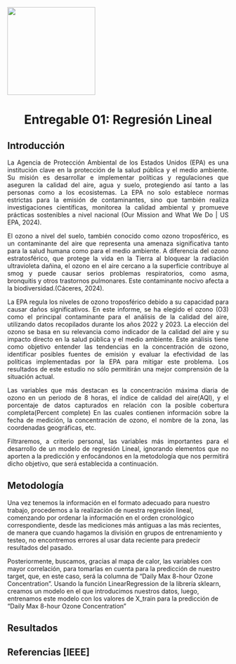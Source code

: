 <p align="left">
  <img src="https://semanadelcannabis.cayetano.edu.pe/assets/img/logo-upch.png" width="200">
  <h1 align="center">Entregable 01: Regresión Lineal</h1>
</p>

## Introducción
<p style="text-align: justify;">La Agencia de Protección Ambiental de los Estados Unidos (EPA) es una institución clave en la protección de la salud pública y el medio ambiente. Su misión es desarrollar e implementar políticas y regulaciones que aseguren la calidad del aire, agua y suelo, protegiendo así tanto a las personas como a los ecosistemas. La EPA no solo establece normas estrictas para la emisión de contaminantes, sino que también realiza investigaciones científicas, monitorea la calidad ambiental y promueve prácticas sostenibles a nivel nacional (Our Mission and What We Do | US EPA, 2024).
</p>
<p style="text-align: justify;">El ozono a nivel del suelo, también conocido como ozono troposférico, es un contaminante del aire que representa una amenaza significativa tanto para la salud humana como para el medio ambiente. A diferencia del ozono estratosférico, que protege la vida en la Tierra al bloquear la radiación ultravioleta dañina, el ozono en el aire cercano a la superficie contribuye al smog y puede causar serios problemas respiratorios, como asma, bronquitis y otros trastornos pulmonares. Este contaminante nocivo afecta a la biodiversidad.(Cáceres, 2024).</p>


<p style="text-align: justify;">La EPA regula los niveles de ozono troposférico debido a su capacidad para causar daños significativos. En este informe, se ha elegido el ozono (O3) como el principal contaminante para el análisis de la calidad del aire, utilizando datos recopilados durante los años 2022 y 2023. La elección del ozono se basa en su relevancia como indicador de la calidad del aire y su impacto directo en la salud pública y el medio ambiente. Este análisis tiene como objetivo entender las tendencias en la concentración de ozono, identificar posibles fuentes de emisión y evaluar la efectividad de las políticas implementadas por la EPA para mitigar este problema. Los resultados de este estudio no sólo permitirán una mejor comprensión de la situación actual.
</p>

<p style="text-align: justify;">Las variables que más destacan es la concentración máxima diaria de ozono en un periodo de 8 horas, el índice de calidad del aire(AQI), y el porcentaje de datos capturados en relación con la posible cobertura completa(Percent complete)
En las cuales contienen información sobre la fecha de medición, la concentración de ozono, el nombre de la zona, las coordenadas geográficas, etc. </p>

<p style="text-align: justify;">Filtraremos, a criterio personal, las variables más importantes para el desarrollo de un modelo de regresión Lineal, ignorando elementos que no aporten a la predicción y enfocándonos en la metodología que nos permitirá dicho objetivo, que será establecida a continuación.</p>


## Metodología
<p style="text-align": justify;">Una vez tenemos la información en el formato adecuado para nuestro trabajo, procedemos a la realización de nuestra regresión lineal, comenzando por ordenar la información en el orden cronológico correspondiente, desde las mediciones más antiguas a las más recientes, de manera que cuando hagamos la división en grupos de entrenamiento y testeo, no encontremos errores al usar data reciente para predecir resultados del pasado.</p>

<p style="text-align": justify;">Posteriormente, buscamos, gracias al mapa de calor, las variables con mayor correlación, para tomarlas en cuenta para la predicción de nuestro target, que, en este caso, será la columna de “Daily Max 8-hour Ozone Concentration”. Usando la función LinearRegression de la librería sklearn, creamos un modelo en el que introducimos nuestros datos, luego, entrenamos este modelo con los valores de X_train para la predicción de “Daily Max 8-hour Ozone Concentration”</p>

## Resultados
## Referencias [IEEE]
